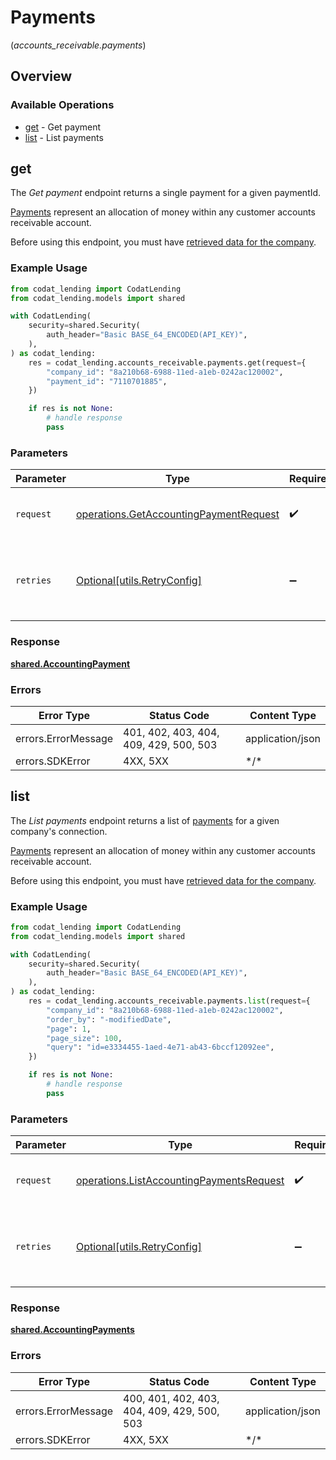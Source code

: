 # Payments
(*accounts_receivable.payments*)

## Overview

### Available Operations

* [get](#get) - Get payment
* [list](#list) - List payments

## get

The *Get payment* endpoint returns a single payment for a given paymentId.

[Payments](https://docs.codat.io/lending-api#/schemas/Payment) represent an allocation of money within any customer accounts receivable account.

Before using this endpoint, you must have [retrieved data for the company](https://docs.codat.io/lending-api#/operations/refresh-company-data).


### Example Usage

```python
from codat_lending import CodatLending
from codat_lending.models import shared

with CodatLending(
    security=shared.Security(
        auth_header="Basic BASE_64_ENCODED(API_KEY)",
    ),
) as codat_lending:
    res = codat_lending.accounts_receivable.payments.get(request={
        "company_id": "8a210b68-6988-11ed-a1eb-0242ac120002",
        "payment_id": "7110701885",
    })

    if res is not None:
        # handle response
        pass

```

### Parameters

| Parameter                                                                                        | Type                                                                                             | Required                                                                                         | Description                                                                                      |
| ------------------------------------------------------------------------------------------------ | ------------------------------------------------------------------------------------------------ | ------------------------------------------------------------------------------------------------ | ------------------------------------------------------------------------------------------------ |
| `request`                                                                                        | [operations.GetAccountingPaymentRequest](../../models/operations/getaccountingpaymentrequest.md) | :heavy_check_mark:                                                                               | The request object to use for the request.                                                       |
| `retries`                                                                                        | [Optional[utils.RetryConfig]](../../models/utils/retryconfig.md)                                 | :heavy_minus_sign:                                                                               | Configuration to override the default retry behavior of the client.                              |

### Response

**[shared.AccountingPayment](../../models/shared/accountingpayment.md)**

### Errors

| Error Type                             | Status Code                            | Content Type                           |
| -------------------------------------- | -------------------------------------- | -------------------------------------- |
| errors.ErrorMessage                    | 401, 402, 403, 404, 409, 429, 500, 503 | application/json                       |
| errors.SDKError                        | 4XX, 5XX                               | \*/\*                                  |

## list

The *List payments* endpoint returns a list of [payments](https://docs.codat.io/lending-api#/schemas/Payment) for a given company's connection.

[Payments](https://docs.codat.io/lending-api#/schemas/Payment) represent an allocation of money within any customer accounts receivable account.

Before using this endpoint, you must have [retrieved data for the company](https://docs.codat.io/lending-api#/operations/refresh-company-data).
    

### Example Usage

```python
from codat_lending import CodatLending
from codat_lending.models import shared

with CodatLending(
    security=shared.Security(
        auth_header="Basic BASE_64_ENCODED(API_KEY)",
    ),
) as codat_lending:
    res = codat_lending.accounts_receivable.payments.list(request={
        "company_id": "8a210b68-6988-11ed-a1eb-0242ac120002",
        "order_by": "-modifiedDate",
        "page": 1,
        "page_size": 100,
        "query": "id=e3334455-1aed-4e71-ab43-6bccf12092ee",
    })

    if res is not None:
        # handle response
        pass

```

### Parameters

| Parameter                                                                                            | Type                                                                                                 | Required                                                                                             | Description                                                                                          |
| ---------------------------------------------------------------------------------------------------- | ---------------------------------------------------------------------------------------------------- | ---------------------------------------------------------------------------------------------------- | ---------------------------------------------------------------------------------------------------- |
| `request`                                                                                            | [operations.ListAccountingPaymentsRequest](../../models/operations/listaccountingpaymentsrequest.md) | :heavy_check_mark:                                                                                   | The request object to use for the request.                                                           |
| `retries`                                                                                            | [Optional[utils.RetryConfig]](../../models/utils/retryconfig.md)                                     | :heavy_minus_sign:                                                                                   | Configuration to override the default retry behavior of the client.                                  |

### Response

**[shared.AccountingPayments](../../models/shared/accountingpayments.md)**

### Errors

| Error Type                                  | Status Code                                 | Content Type                                |
| ------------------------------------------- | ------------------------------------------- | ------------------------------------------- |
| errors.ErrorMessage                         | 400, 401, 402, 403, 404, 409, 429, 500, 503 | application/json                            |
| errors.SDKError                             | 4XX, 5XX                                    | \*/\*                                       |